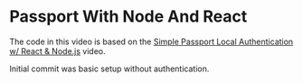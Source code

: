 # Passport With Node And React

The code in this video is based on the
[Simple Passport Local Authentication w/ React & Node.js](https://youtu.be/IUw_TgRhTBE)
video.

Initial commit was basic setup without authentication.
